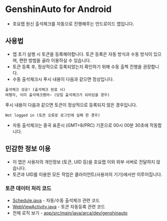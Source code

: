 # GenshinAuto for Android
- 호요랩 원신 출석체크를 자동으로 진행해주는 안드로이드 앱입니다.

## 사용법
- 앱 초기 실행 시 토큰을 등록해야합니다. 토큰 등록은 자동 방식과 수동 방식이 있으며, 편한 방법을 골라 이용하실 수 있습니다.
- 토큰 등록 후, 정상적으로 등록되었는지 확인하기 위해 수동 출첵 진행을 권장합니다.
- 수동 출석체크시 푸시 내용이 다음과 같으면 정상입니다.
```
출석체크 성공! (출석체크 완료 시)
여행자, 이미 출석체크했어~ (당일 출석체크가 되어있을 경우)
```
푸시 내용이 다음과 같으면 토큰이 정상적으로 등록되지 않은 경우입니다.
```
Not logged in (토큰 오류로 로그인에 실패 한 경우)
```
- 자동 출석체크는 중국 표준시 (GMT+8/PRC) 기준으로 00시 00분 30초에 작동합니다.

## 민감한 정보 이용
- 이 앱은 사용자의 개인정보 (토큰, UID 등)을 호요랩 이외 외부 서버로 전달하지 않습니다.
- 토큰과 UID를 이용한 모든 작업은 클라이언트(사용자의 기기)에서만 이루어집니다.

### 토큰 데이터 처리 코드
- [Schedule.java](https://github.com/dev-by-david/GenshinAuto/blob/main/app/src/main/java/arca/dev/genshinauto/Schedule.java) - 자동/수동 출석체크 관련 코드
- [WebViewActivity.java](https://github.com/dev-by-david/GenshinAuto/blob/main/app/src/main/java/arca/dev/genshinauto/WebViewActivity.java) - 토큰 자동등록 관련 코드
- 전체 로직 보기 - [app/src/main/java/arca/dev/genshinauto](https://github.com/dev-by-david/GenshinAuto/tree/main/app/src/main/java/arca/dev/genshinauto)
